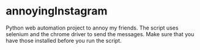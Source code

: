# annoyingInstagram
Python web automation project to annoy my friends. The script uses selenium and the chrome driver to send the messages. Make sure that you have those installed before you run the script. 
